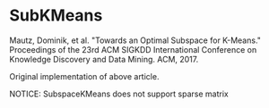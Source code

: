 SubKMeans
=========

Mautz, Dominik, et al. "Towards an Optimal Subspace for K-Means." Proceedings of the 23rd ACM SIGKDD International Conference on Knowledge Discovery and Data Mining. ACM, 2017.

Original implementation of above article.

NOTICE: SubspaceKMeans does not support sparse matrix
